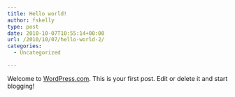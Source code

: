 ```yaml
---
title: Hello world!
author: fskelly
type: post
date: 2010-10-07T10:55:14+00:00
url: /2010/10/07/hello-world-2/
categories:
  - Uncategorized

---
```

Welcome to [WordPress.com][1]. This is your first post. Edit or delete it and start blogging!

 [1]: https://wordpress.com/